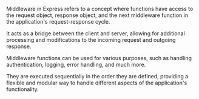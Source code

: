 Middleware in Express refers to a concept where functions have access to the request object, response object, and the next middleware function in the application's request-response cycle. 

It acts as a bridge between the client and server, allowing for additional processing and modifications to the incoming request and outgoing response.

Middleware functions can be used for various purposes, such as handling authentication, logging, error handling, and much more. 

They are executed sequentially in the order they are defined, providing a flexible and modular way to handle different aspects of the application's functionality.